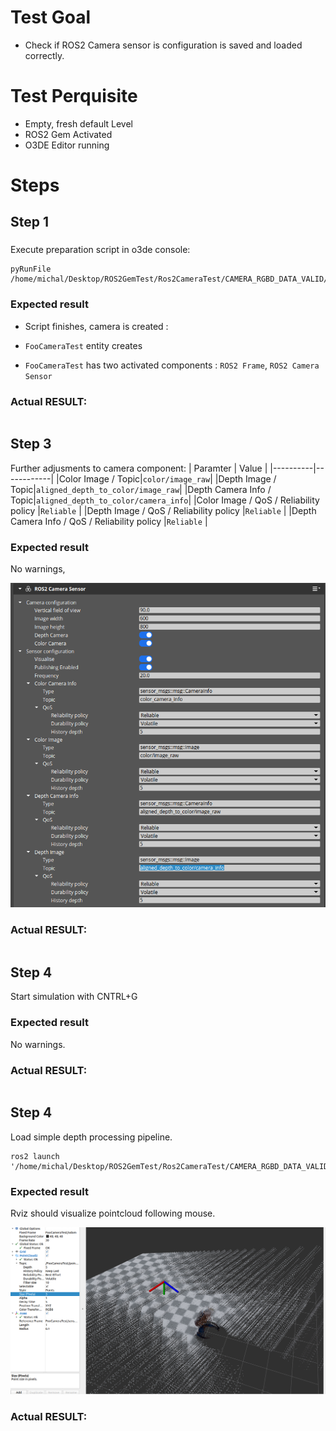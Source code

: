 # Test Goal

 - Check if ROS2 Camera sensor is configuration is saved and loaded correctly.

# Test Perquisite

 - Empty, fresh default Level
 - ROS2 Gem Activated
 - O3DE Editor running

# Steps

## Step 1 

### 

Execute preparation script in o3de console:
```
pyRunFile /home/michal/Desktop/ROS2GemTest/Ros2CameraTest/CAMERA_RGBD_DATA_VALID/tools/PrepareTestComponent.py
```

### Expected result 

- Script finishes, camera is created : 

- `FooCameraTest` entity creates
- `FooCameraTest` has two activated components : `ROS2 Frame`, `ROS2 Camera Sensor`

### **Actual RESULT:**

```

```
## Step 3

Further adjusments to camera component:
| Paramter | Value |
|----------|------------|
|Color Image / Topic|`color/image_raw`|
|Depth Image / Topic|`aligned_depth_to_color/image_raw`|
|Depth Camera Info / Topic|`aligned_depth_to_color/camera_info`|
|Color Image / QoS / Reliability policy |`Reliable` |
|Depth Image / QoS / Reliability policy |`Reliable` |
|Depth Camera Info / QoS / Reliability policy |`Reliable` |

### Expected result 

No warnings, 

![](./images/step3result.png)

### **Actual RESULT:**

```

```
## Step 4

Start simulation with CNTRL+G

### Expected result 
No warnings.
### **Actual RESULT:**

```

```

## Step 4

Load simple depth processing pipeline.
```
ros2 launch '/home/michal/Desktop/ROS2GemTest/Ros2CameraTest/CAMERA_RGBD_DATA_VALID/tools/point_cloud_xyzrgb.launch.py' 

```
### Expected result 

Rviz should visualize pointcloud following mouse.

![](./images/step4result.png)
### **Actual RESULT:**

```

```




